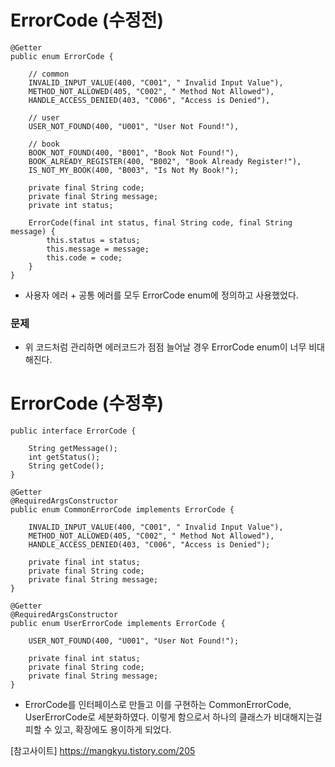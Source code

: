 # ErrorCode (수정전)
```
@Getter
public enum ErrorCode {

    // common
    INVALID_INPUT_VALUE(400, "C001", " Invalid Input Value"),
    METHOD_NOT_ALLOWED(405, "C002", " Method Not Allowed"),
    HANDLE_ACCESS_DENIED(403, "C006", "Access is Denied"),

    // user
    USER_NOT_FOUND(400, "U001", "User Not Found!"),

    // book
    BOOK_NOT_FOUND(400, "B001", "Book Not Found!"),
    BOOK_ALREADY_REGISTER(400, "B002", "Book Already Register!"),
    IS_NOT_MY_BOOK(400, "B003", "Is Not My Book!");

    private final String code;
    private final String message;
    private int status;

    ErrorCode(final int status, final String code, final String message) {
        this.status = status;
        this.message = message;
        this.code = code;
    }
}
```
- 사용자 에러 + 공통 에러를 모두 ErrorCode enum에 정의하고 사용했었다.
### 문제
- 위 코드처럼 관리하면 에러코드가 점점 늘어날 경우 ErrorCode enum이 너무 비대해진다.
  
# ErrorCode (수정후)
```
public interface ErrorCode {

    String getMessage();
    int getStatus();
    String getCode();
}
```

```
@Getter
@RequiredArgsConstructor
public enum CommonErrorCode implements ErrorCode {

    INVALID_INPUT_VALUE(400, "C001", " Invalid Input Value"),
    METHOD_NOT_ALLOWED(405, "C002", " Method Not Allowed"),
    HANDLE_ACCESS_DENIED(403, "C006", "Access is Denied");

    private final int status;
    private final String code;
    private final String message;
}
```

```
@Getter
@RequiredArgsConstructor
public enum UserErrorCode implements ErrorCode {

    USER_NOT_FOUND(400, "U001", "User Not Found!");

    private final int status;
    private final String code;
    private final String message;
}
```

- ErrorCode를 인터페이스로 만들고 이를 구현하는 CommonErrorCode, UserErrorCode로 세분화하였다. 이렇게 함으로서 하나의 클래스가 비대해지는걸 피할 수 있고, 확장에도 용이하게 되었다.

[참고사이트] https://mangkyu.tistory.com/205
